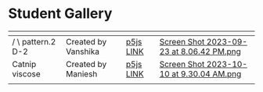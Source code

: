 # Student Gallery

<table data-card-size="large" data-view="cards"><thead><tr><th></th><th></th><th></th><th data-hidden data-card-cover data-type="files"></th></tr></thead><tbody><tr><td>/ \ pattern.2 D-2</td><td>Created by Vanshika</td><td><a href="https://editor.p5js.org/vanshikaynr/sketches/ehFzire1H">p5js LINK</a></td><td><a href="../.gitbook/assets/Screen Shot 2023-09-23 at 8.06.42 PM.png">Screen Shot 2023-09-23 at 8.06.42 PM.png</a></td></tr><tr><td>Catnip viscose</td><td>Created by Maniesh</td><td><a href="https://editor.p5js.org/Maniesh/sketches/-h9Xn9yjn">p5js LINK</a></td><td><a href="../.gitbook/assets/Screen Shot 2023-10-10 at 9.30.04 AM.png">Screen Shot 2023-10-10 at 9.30.04 AM.png</a></td></tr><tr><td></td><td></td><td></td><td></td></tr></tbody></table>
